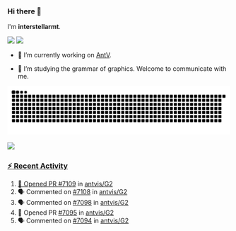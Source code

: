 ### Hi there 👋

I'm **interstellarmt**.

[![](https://img.shields.io/endpoint?url=https://awards.antv.vision/interstellarmt-g2-contributor.json)](https://github.com/antvis/g2)
[![](https://img.shields.io/endpoint?url=https://awards.antv.vision/interstellarmt-gpt-vis-contributor.json)](https://github.com/antvis/gpt-vis)

- 🔭 I’m currently working on [AntV](https://github.com/antvis).

- 📖 I’m studying the grammar of graphics. Welcome to communicate with me.

![](https://raw.githubusercontent.com/interstellarmt/interstellarmt/refs/heads/output/github-contribution-grid-snake.svg)
<div>
  <a href="https://github.com/interstellarmt">
  <img height="180em" src="https://github-readme-stats-eight-theta.vercel.app/api?username=interstellarmt&show_icons=true&include_all_commits=true&count_private=true&theme=tokyonight"/>
</div>
    
### :zap: Recent Activity

<!--START_SECTION:activity-->
1. 💪 Opened PR [#7109](https://github.com/antvis/G2/pull/7109) in [antvis/G2](https://github.com/antvis/G2)
2. 🗣 Commented on [#7108](https://github.com/antvis/G2/pull/7108#issuecomment-3248005098) in [antvis/G2](https://github.com/antvis/G2)
3. 🗣 Commented on [#7098](https://github.com/antvis/G2/issues/7098#issuecomment-3227330542) in [antvis/G2](https://github.com/antvis/G2)
4. 💪 Opened PR [#7095](https://github.com/antvis/G2/pull/7095) in [antvis/G2](https://github.com/antvis/G2)
5. 🗣 Commented on [#7094](https://github.com/antvis/G2/issues/7094#issuecomment-3210384315) in [antvis/G2](https://github.com/antvis/G2)
<!--END_SECTION:activity-->

